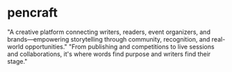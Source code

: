 # pencraft
"A creative platform connecting writers, readers, event organizers, and brands—empowering storytelling through community, recognition, and real-world opportunities." "From publishing and competitions to live sessions and collaborations, it's where words find purpose and writers find their stage."
